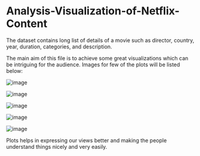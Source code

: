 # Analysis-Visualization-of-Netflix-Content

The dataset contains long list of details of a movie such as director, country, year, duration, categories, and description.

The main aim of this file is to achieve some great visualizations which can be intriguing for the audience.
Images for few of the plots will be listed below:

![image](https://user-images.githubusercontent.com/50734928/189012888-f0e823ba-00f1-4f57-98b6-554079b10fd0.png)

![image](https://user-images.githubusercontent.com/50734928/189012911-4f9f8d60-a5f1-4343-a574-404ce748910a.png)

![image](https://user-images.githubusercontent.com/50734928/189012932-f4add0aa-436a-4b14-8481-a71262306f2d.png)

![image](https://user-images.githubusercontent.com/50734928/189012964-68b08474-68be-4a38-9ed3-4d0ee88a895f.png)

![image](https://user-images.githubusercontent.com/50734928/189012980-06c8287c-1d6c-474e-9a94-cfa48dbd4700.png)

Plots helps in expressing our views better and making the people understand things nicely and very easily.
